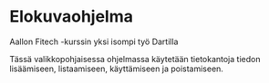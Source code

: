 # Elokuvaohjelma

Aallon Fitech -kurssin yksi isompi työ Dartilla

Tässä valikkopohjaisessa ohjelmassa käytetään tietokantoja tiedon lisäämiseen, listaamiseen, käyttämiseen ja poistamiseen.
